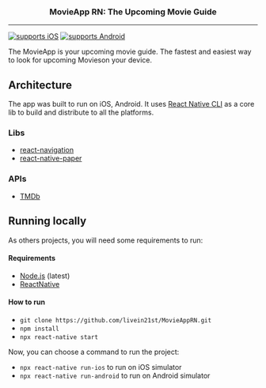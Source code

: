 <p align="center">
  <h3 align="center">MovieApp RN: The Upcoming Movie Guide</h3>
</p>

---

[![supports iOS](https://img.shields.io/badge/iOS-4630EB.svg?style=flat-square&logo=APPLE&labelColor=999999&logoColor=fff)](https://expo.io/@murillo94/cine-the-movie-guide)
[![supports Android](https://img.shields.io/badge/Android-4630EB.svg?style=flat-square&logo=ANDROID&labelColor=A4C639&logoColor=fff)](https://expo.io/@murillo94/cine-the-movie-guide)

The MovieApp is your upcoming movie guide. The fastest and easiest way to look for upcoming Movieson your device.

<!-- ![Cine: The Movie Guide](./resources/demo.png) -->

## Architecture

The app was built to run on iOS, Android. It uses [React Native CLI](https://reactnative.dev/docs/environment-setup) as a core lib to build and distribute to all the platforms.

### Libs

- [react-navigation](https://github.com/react-navigation/react-navigation)
- [react-native-paper](https://callstack.github.io/react-native-paper/index.html)

### APIs

- [TMDb](https://developers.themoviedb.org/3/movies/get-upcoming)

## Running locally

As others projects, you will need some requirements to run:

#### Requirements

- [Node.js](https://nodejs.org/) (latest)
- [ReactNative](https://reactnative.dev/docs/environment-setup)

#### How to run

- `git clone https://github.com/livein21st/MovieAppRN.git`
- `npm install`
- `npx react-native start`

Now, you can choose a command to run the project:

- `npx react-native run-ios` to run on iOS simulator
- `npx react-native run-android` to run on Android simulator
